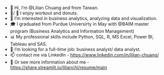 - 👋 Hi, I’m @Lilian Chuang and from Taiwan.
- 💪/ 🍩 I enjoy workout and donuts.
- 👀 I’m interested in business analytics, analyzing data and visualization.
- 🎓 I graduated from Purdue Universirty in May with @BAIM master program (Business Analytics and Information Management)
- 📊 My professional skills include Python, SQL, R, MS Excel, Power BI, Tableau and SAS.
- 🙏 I’m looking for a full-time job: business analyst/ data analyst.
- 📫 contact me via LinkedIn - https://www.linkedin.com/in/lilian-chuang/
- 🔖 Or see more information about me - https://share.streamlit.io/lilianchi/resume/main

<!---
lilianchi/lilianchi is a ✨ special ✨ repository because its `README.md` (this file) appears on your GitHub profile.
You can click the Preview link to take a look at your changes.
--->
